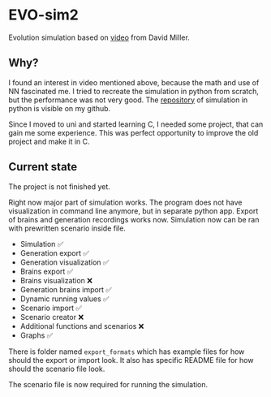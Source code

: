 # EVO-sim2
Evolution simulation based on [video](https://youtu.be/N3tRFayqVtk?si=YQMtKYalPkSQOpWn) from David Miller.

## Why?
I found an interest in video mentioned above, because the math and use of NN fascinated me. 
I tried to recreate the simulation in python from scratch, but the performance was not very good. 
The [repository](https://github.com/JanSchor/Evolution) of simulation in python is visible on my github.

Since I moved to uni and started learning C, I needed some project, that can gain me some experience.
This was perfect opportunity to improve the old project and make it in C.

## Current state
The project is not finished yet.

Right now major part of simulation works.
The program does not have visualization in command line anymore, but in separate python app.
Export of brains and generation recordings works now.
Simulation now can be ran with prewritten scenario inside file.

* Simulation ✅
* Generation export ✅
* Generation visualization ✅
* Brains export ✅
* Brains visualization ❌
* Generation brains import ✅
* Dynamic running values ✅
* Scenario import ✅
* Scenario creator ❌
* Additional functions and scenarios ❌
* Graphs ✅

There is folder named `export_formats` which has example files for how should the export or import look.
It also has specific README file for how should the scenario file look.

The scenario file is now required for running the simulation.